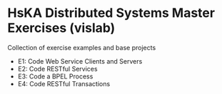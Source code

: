 # HsKA Distributed Systems Master Exercises (vislab)

Collection of exercise examples and base projects

* E1: Code Web Service Clients and Servers
* E2: Code RESTful Services
* E3: Code a BPEL Process
* E4: Code RESTful Transactions
